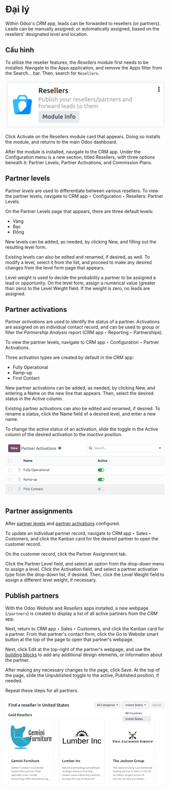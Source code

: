 # Đại lý

Within Odoo's *CRM* app, leads can be forwarded to resellers (or partners). Leads can be manually
assigned, or automatically assigned, based on the resellers' designated *level* and location.

## Cấu hình

To utilize the reseller features, the *Resellers* module first needs to be installed. Navigate to
the Apps application, and remove the Apps filter from the
Search... bar. Then, search for `Resellers`.

![The resellers module in Odoo.](../../../../_images/resellers-module.png)

Click Activate on the Resellers module card that appears. Doing so installs
the module, and returns to the main Odoo dashboard.

After the module is installed, navigate to the CRM app. Under the
Configuration menu is a new section, titled Resellers, with three
options beneath it: Partner Levels, Partner Activations, and
Commission Plans.

<a id="crm-partner-levels"></a>

## Partner levels

Partner *levels* are used to differentiate between various resellers. To view the partner levels,
navigate to CRM app ‣ Configuration ‣ Resellers: Partner Levels.

On the Partner Levels page that appears, there are three default levels:

- Vàng
- Bạc
- Đồng

New levels can be added, as needed, by clicking New, and filling out the resulting level
form.

Existing levels can also be edited and renamed, if desired, as well. To modify a level, select it
from the list, and proceed to make any desired changes from the level form page that appears.

Level weight is used to decide the probability a partner to be assigned a lead or opportunity. On
the level form, assign a numerical value (greater than zero) to the Level Weight field.
If the weight is zero, no leads are assigned.

<a id="crm-partner-activations"></a>

## Partner activations

Partner *activations* are used to identify the status of a partner. Activations are assigned on an
individual contact record, and can be used to group or filter the *Partnership Analysis* report
(CRM app ‣ Reporting ‣ Partnerships).

To view the partner levels, navigate to CRM app ‣ Configuration ‣ Partner
Activations.

Three activation types are created by default in the *CRM* app:

- Fully Operational
- Ramp-up
- First Contact

New partner activations can be added, as needed, by clicking New, and entering a
Name on the new line that appears. Then, select the desired status in the
Active column.

Existing partner activations can also be edited and renamed, if desired. To rename a status, click
the Name field of a desired level, and enter a new name.

To change the active status of an activation, slide the toggle in the Active column of
the desired activation to the *inactive* position.

![The list of default partner activations in the CRM app.](../../../../_images/activations-toggle.png)

## Partner assignments

After [partner levels](#crm-partner-levels) and [partner activations](#crm-partner-activations) configured.

To update an individual partner record, navigate to CRM app ‣ Sales ‣
Customers, and click the Kanban card for the desired partner to open the customer record.

On the customer record, click the Partner Assignment tab.

Click the Partner Level field, and select an option from the drop-down menu to assign a
level. Click the Activation field, and select a partner activation type from the
drop-down list, if desired. Then, click the Level Weight field to assign a different
level weight, if necessary.

## Publish partners

With the Odoo *Website* and *Resellers* apps installed, a new webpage (`/partners`) is created to
display a list of all active partners from the *CRM* app.

Next, return to CRM app ‣ Sales ‣ Customers, and click the Kanban card for a
partner. From that partner's contact form, click the Go to Website smart button at the
top of the page to open that partner's webpage.

Next, click Edit at the top-right of the partner's webpage, and use the [building
blocks](../../../websites/website/web_design/building_blocks.md) to add any additional design
elements, or information about the partner.

After making any necessary changes to the page, click Save. At the top of the page,
slide the Unpublished toggle to the active, Published position, if needed.

Repeat these steps for all partners.

![An example of the partners webpage, displaying available partners by level and location.](../../../../_images/partners-webpage.png)

